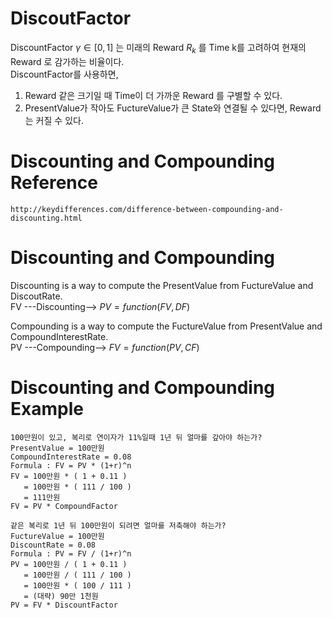 # DiscoutFactor 
DiscountFactor $`\gamma \in [0, 1]`$ 는 미래의 Reward $`R_k`$ 를 Time k를 고려하여 현재의 Reward 로 감가하는 비율이다.  
DiscountFactor를 사용하면,  
1. Reward 같은 크기일 때 Time이 더 가까운 Reward 를 구별할 수 있다.
2. PresentValue가 작아도 FuctureValue가 큰 State와 연결될 수 있다면, Reward는 커질 수 있다.  

# Discounting and Compounding Reference
```
http://keydifferences.com/difference-between-compounding-and-discounting.html
```

# Discounting and Compounding
Discounting is a way to compute the PresentValue from FuctureValue and DiscoutRate.  
FV ---Discounting--> $`PV = function(FV, DF)`$  

Compounding is a way to compute the FuctureValue from PresentValue and CompoundInterestRate.  
PV ---Compounding--> $`FV = function(PV, CF)`$  

# Discounting and Compounding Example
```{text}
100만원이 있고, 복리로 연이자가 11%일때 1년 뒤 얼마를 갚아야 하는가?
PresentValue = 100만원
CompoundInterestRate = 0.08
Formula : FV = PV * (1+r)^n 
FV = 100만원 * ( 1 + 0.11 )
   = 100만원 * ( 111 / 100 )
   = 111만원
FV = PV * CompoundFactor

같은 복리로 1년 뒤 100만원이 되려면 얼마를 저축해야 하는가?
FuctureValue = 100만원
DiscountRate = 0.08
Formula : PV = FV / (1+r)^n
PV = 100만원 / ( 1 + 0.11 )
   = 100만원 / ( 111 / 100 )
   = 100만원 * ( 100 / 111 )
   = (대략) 90만 1천원
PV = FV * DiscountFactor
```

